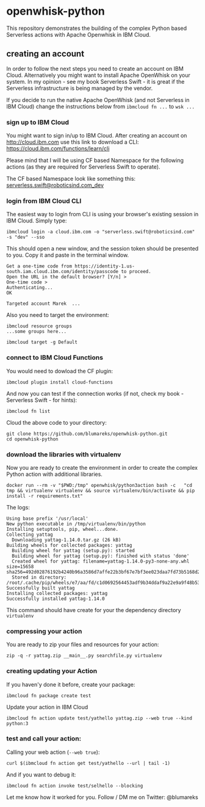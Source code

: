 # openwhisk-python
This repository demonstrates the building of the complex Python based Serverless actions with Apache Openwhisk in IBM Cloud.

## creating an account
In order to follow the next steps you need to create an account on IBM Cloud. Alternatively you might want to install Apache OpenWhisk on your system. In my opinion - see my book Serverless Swift - it is great if the Serverless infrastructure is being managed by the vendor.

If you decide to run the native Apache OpenWhisk (and not Serverless in IBM Cloud) change the instructions below from ```ibmcloud fn ...``` to ```wsk ...```

### sign up to IBM Cloud
You might want to sign in/up to IBM Cloud. After creating an account on http://cloud.ibm.com use this link to download a CLI: https://cloud.ibm.com/functions/learn/cli

Please mind that I will be using CF based Namespace for the following actions (as they are required for Serverless Swift to operate).

The CF based Namespace look like something this: serverless.swift@roboticsind.com_dev

### login from IBM Cloud CLI
The easiest way to login from CLI is using your browser's existing session in IBM Cloud. Simply type:

```
ibmcloud login -a cloud.ibm.com -o "serverless.swift@roboticsind.com" -s "dev" --sso
```

This should open a new window, and the session token should be presented to you. Copy it and paste in the terminal window.

```
Get a one-time code from https://identity-1.us-south.iam.cloud.ibm.com/identity/passcode to proceed.
Open the URL in the default browser? [Y/n] > 
One-time code > 
Authenticating...
OK

Targeted account Marek  ...
```
Also you need to target the environment:

```
ibmcloud resource groups
...some groups here...

ibmcloud target -g Default
```

### connect to IBM Cloud Functions

You would need to dowload the CF plugin:

```
ibmcloud plugin install cloud-functions
```

And now you can test if the connection works (if not, check my book - Serverless Swift - for hints):
```
ibmcloud fn list
```

Cloud the above code to your directory:

```
git clone https://github.com/blumareks/openwhisk-python.git
cd openwhisk-python
```

### download the libraries with virtualenv
Now you are ready to create the environment in order to create the complex Python action with additional libraries.

```
docker run --rm -v "$PWD:/tmp" openwhisk/python3action bash -c   "cd tmp && virtualenv virtualenv && source virtualenv/bin/activate && pip install -r requirements.txt"
```

The logs:
```
Using base prefix '/usr/local'
New python executable in /tmp/virtualenv/bin/python
Installing setuptools, pip, wheel...done.
Collecting yattag
  Downloading yattag-1.14.0.tar.gz (26 kB)
Building wheels for collected packages: yattag
  Building wheel for yattag (setup.py): started
  Building wheel for yattag (setup.py): finished with status 'done'
  Created wheel for yattag: filename=yattag-1.14.0-py3-none-any.whl size=15658 sha256=492d02876192b4240b96a3586d7affe22b3bf67e7bf3ee023daa7fd73b5168d2
  Stored in directory: /root/.cache/pip/wheels/e7/aa/fd/c1d0692564453adf9b34ddaf9a22e9a9f48b53d35ddc096864
Successfully built yattag
Installing collected packages: yattag
Successfully installed yattag-1.14.0
```

This command should have create for your the dependency directory ```virtualenv```

### compressing your action
You are ready to zip your files and resources for your action:
```
zip -q -r yattag.zip __main__.py searchfile.py virtualenv
```

### creating updating your Action
If you haven'y done it before, create your package:

```
ibmcloud fn package create test
```


Update your action in IBM Cloud

```
ibmcloud fn action update test/yathello yattag.zip --web true --kind python:3 
```

### test and call your action:
Calling your web action (```--web true```):
```
curl $(ibmcloud fn action get test/yathello --url | tail -1)
```

And if you want to debug it:

```
ibmcloud fn action invoke test/selhello --blocking
```

Let me know how it worked for you. Follow / DM me on Twitter: @blumareks

